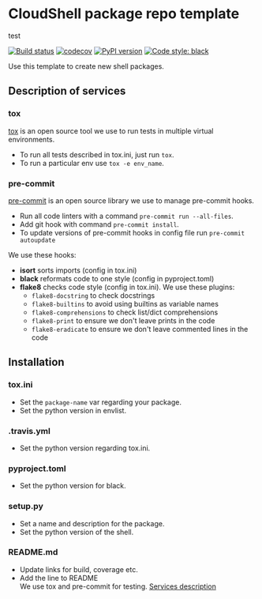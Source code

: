 # CloudShell package repo template

test

[![Build status](https://github.com/QualiSystems/cloudshell-package-repo-template/workflows/CI/badge.svg?branch=master)](https://github.com/QualiSystems/cloudshell-package-repo-template/actions?query=branch%3Amaster)
[![codecov](https://codecov.io/gh/QualiSystems/cloudshell-package-repo-template/branch/dev/graph/badge.svg)](https://codecov.io/gh/QualiSystems/cloudshell-package-repo-template)
[![PyPI version](https://shields.io/pypi/v/cloudshell-template)](https://pypi.org/project/cloudshell-template)
[![Code style: black](https://img.shields.io/badge/code%20style-black-000000.svg)](https://github.com/python/black)

Use this template to create new shell packages.

## Description of services
### tox
[tox](https://pypi.org/project/tox/) is an open source tool we use to run tests in multiple virtual environments.  
* To run all tests described in tox.ini, just run `tox`.
* To run a particular env use `tox -e env_name`.

### pre-commit
[pre-commit](https://pypi.org/project/pre-commit/) is an open source library we use to manage pre-commit hooks.
* Run all code linters with a command `pre-commit run --all-files`. 
* Add git hook with command `pre-commit install`.
* To update versions of pre-commit hooks in config file run `pre-commit autoupdate`

We use these hooks:
* **isort** sorts imports (config in tox.ini)
* **black** reformats code to one style (config in pyproject.toml)
* **flake8** checks code style (config in tox.ini). We use these plugins: 
  * `flake8-docstring` to check docstrings
  * `flake8-builtins` to avoid using builtins as variable names
  * `flake8-comprehensions` to check list/dict comprehensions
  * `flake8-print` to ensure we don't leave prints in the code 
  * `flake8-eradicate` to ensure we don't leave commented lines in the code

## Installation

### tox.ini
* Set the `package-name` var regarding your package.
* Set the python version in envlist.

### .travis.yml
* Set the python version regarding tox.ini.

### pyproject.toml
* Set the python version for black.

### setup.py
* Set a name and description for the package.
* Set the python version of the shell.

### README.md
* Update links for build, coverage etc.
* Add the line to README  
   We use tox and pre-commit for testing. [Services description](https://github.com/QualiSystems/cloudshell-package-repo-template#description-of-services)
